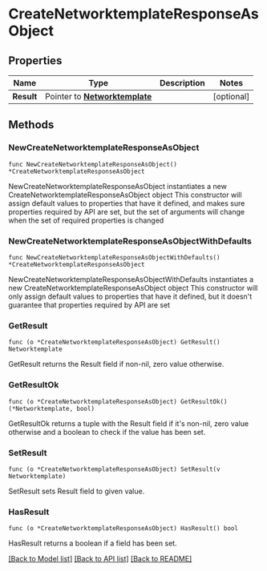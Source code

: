 # CreateNetworktemplateResponseAsObject

## Properties

Name | Type | Description | Notes
------------ | ------------- | ------------- | -------------
**Result** | Pointer to [**Networktemplate**](Networktemplate.md) |  | [optional] 

## Methods

### NewCreateNetworktemplateResponseAsObject

`func NewCreateNetworktemplateResponseAsObject() *CreateNetworktemplateResponseAsObject`

NewCreateNetworktemplateResponseAsObject instantiates a new CreateNetworktemplateResponseAsObject object
This constructor will assign default values to properties that have it defined,
and makes sure properties required by API are set, but the set of arguments
will change when the set of required properties is changed

### NewCreateNetworktemplateResponseAsObjectWithDefaults

`func NewCreateNetworktemplateResponseAsObjectWithDefaults() *CreateNetworktemplateResponseAsObject`

NewCreateNetworktemplateResponseAsObjectWithDefaults instantiates a new CreateNetworktemplateResponseAsObject object
This constructor will only assign default values to properties that have it defined,
but it doesn't guarantee that properties required by API are set

### GetResult

`func (o *CreateNetworktemplateResponseAsObject) GetResult() Networktemplate`

GetResult returns the Result field if non-nil, zero value otherwise.

### GetResultOk

`func (o *CreateNetworktemplateResponseAsObject) GetResultOk() (*Networktemplate, bool)`

GetResultOk returns a tuple with the Result field if it's non-nil, zero value otherwise
and a boolean to check if the value has been set.

### SetResult

`func (o *CreateNetworktemplateResponseAsObject) SetResult(v Networktemplate)`

SetResult sets Result field to given value.

### HasResult

`func (o *CreateNetworktemplateResponseAsObject) HasResult() bool`

HasResult returns a boolean if a field has been set.


[[Back to Model list]](../README.md#documentation-for-models) [[Back to API list]](../README.md#documentation-for-api-endpoints) [[Back to README]](../README.md)


